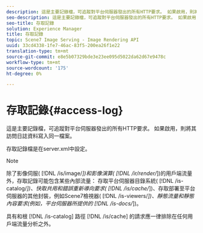 ```yaml
---
description: 這是主要記錄檔，可追蹤對平台伺服器發出的所有HTTP要求。 如果啟用，則將其訪問日誌資料寫入同一檔案。
seo-description: 這是主要記錄檔，可追蹤對平台伺服器發出的所有HTTP要求。 如果啟用，則將其訪問日誌資料寫入同一檔案。
seo-title: 存取記錄
solution: Experience Manager
title: 存取記錄
topic: Scene7 Image Serving - Image Rendering API
uuid: 33cd4338-1fe7-46ac-83f5-200ea26f1e22
translation-type: tm+mt
source-git-commit: e8e5b07329bde3e23ee095d5022da62d67e9478c
workflow-type: tm+mt
source-wordcount: '175'
ht-degree: 0%

---
```



# 存取記錄{#access-log}

這是主要記錄檔，可追蹤對平台伺服器發出的所有HTTP要求。 如果啟用，則將其訪問日誌資料寫入同一檔案。

存取記錄檔是在server.xml中設定。

>[!NOTE]
>
>除了影像伺服( [!DNL /is/image/*])和影像演算( [!DNL /ir/render/*])的用戶端流量外，存取記錄可能包含某些內部流量： 存取平台伺服器目錄系統( [!DNL /is-catalog/*])、快取共用和錯誤重新導向要求( [!DNL /is/cache/*])、存取部署至平台伺服器的其他封裝，例如Scene7檢視器( [!DNL /is-viewers/*])、靜態流量和靜態內容要求(例如，平台伺服器所提供的 [!DNL /is-docs/*])。

具有和根 [!DNL /is-catalog] 路徑 [!DNL /is/cache] 的請求應一律排除在任何用戶端流量分析之外。

